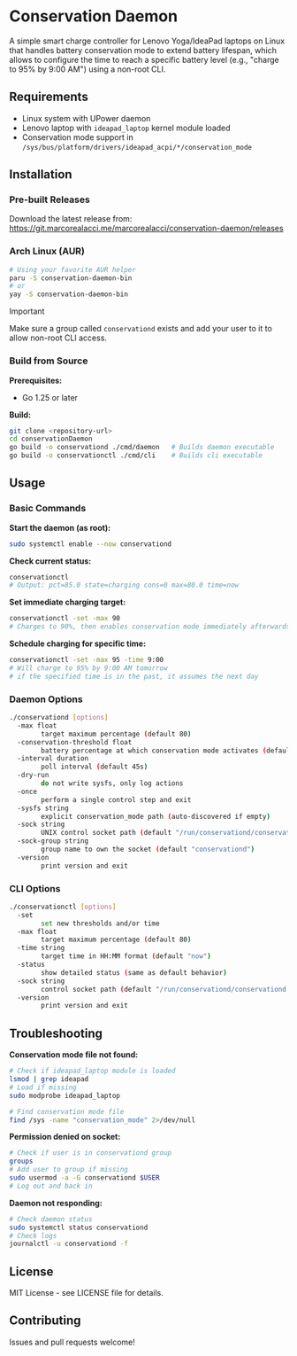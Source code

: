# Conservation Daemon

A simple smart charge controller for Lenovo Yoga/IdeaPad laptops on Linux that handles battery conservation mode to extend battery lifespan, which allows to configure the time to reach a specific battery level (e.g., "charge to 95% by 9:00 AM") using a non-root CLI.

## Requirements

- Linux system with UPower daemon
- Lenovo laptop with `ideapad_laptop` kernel module loaded
- Conservation mode support in `/sys/bus/platform/drivers/ideapad_acpi/*/conservation_mode`

## Installation

### Pre-built Releases

Download the latest release from: https://git.marcorealacci.me/marcorealacci/conservation-daemon/releases

### Arch Linux (AUR)

```bash
# Using your favorite AUR helper
paru -S conservation-daemon-bin
# or
yay -S conservation-daemon-bin
```

> [!IMPORTANT]  
> Make sure a group called `conservationd` exists and add your user to it to allow non-root CLI access.

### Build from Source

**Prerequisites:**
- Go 1.25 or later

**Build:**
```bash
git clone <repository-url>
cd conservationDaemon
go build -o conservationd ./cmd/daemon   # Builds daemon executable
go build -o conservationctl ./cmd/cli    # Builds cli executable
```

## Usage

### Basic Commands

**Start the daemon (as root):**
```bash
sudo systemctl enable --now conservationd
```

**Check current status:**
```bash
conservationctl
# Output: pct=85.0 state=charging cons=0 max=80.0 time=now
```

**Set immediate charging target:**
```bash
conservationctl -set -max 90
# Charges to 90%, then enables conservation mode immediately afterwards
```

**Schedule charging for specific time:**
```bash
conservationctl -set -max 95 -time 9:00
# Will charge to 95% by 9:00 AM tomorrow
# if the specified time is in the past, it assumes the next day
```

### Daemon Options

```bash
./conservationd [options]
  -max float
        target maximum percentage (default 80)
  -conservation-threshold float
        battery percentage at which conservation mode activates (default 80)
  -interval duration
        poll interval (default 45s)
  -dry-run
        do not write sysfs, only log actions
  -once
        perform a single control step and exit
  -sysfs string
        explicit conservation_mode path (auto-discovered if empty)
  -sock string
        UNIX control socket path (default "/run/conservationd/conservationd.sock")
  -sock-group string
        group name to own the socket (default "conservationd")
  -version
        print version and exit
```

### CLI Options

```bash
./conservationctl [options]
  -set
        set new thresholds and/or time
  -max float
        target maximum percentage (default 80)
  -time string
        target time in HH:MM format (default "now")
  -status
        show detailed status (same as default behavior)
  -sock string
        control socket path (default "/run/conservationd/conservationd.sock")
  -version
        print version and exit
```

## Troubleshooting

**Conservation mode file not found:**
```bash
# Check if ideapad_laptop module is loaded
lsmod | grep ideapad
# Load if missing
sudo modprobe ideapad_laptop

# Find conservation mode file
find /sys -name "conservation_mode" 2>/dev/null
```

**Permission denied on socket:**
```bash
# Check if user is in conservationd group
groups
# Add user to group if missing
sudo usermod -a -G conservationd $USER
# Log out and back in
```

**Daemon not responding:**
```bash
# Check daemon status
sudo systemctl status conservationd
# Check logs
journalctl -u conservationd -f
```

## License

MIT License - see LICENSE file for details.

## Contributing

Issues and pull requests welcome!